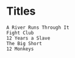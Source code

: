 # Titles

    A River Runs Through It
    Fight Club
    12 Years a Slave
    The Big Short
    12 Monkeys
